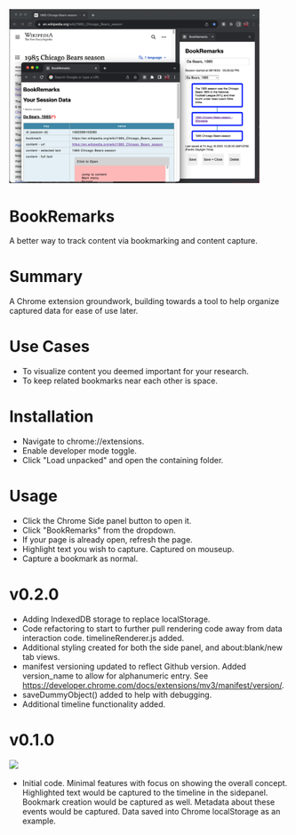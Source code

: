 <img src="images/bookremarks-v2.png" width="450">

# BookRemarks

A better way to track content via bookmarking and content capture.

# Summary

A Chrome extension groundwork, building towards a tool to help organize captured data for ease of use later.

# Use Cases

- To visualize content you deemed important for your research.
- To keep related bookmarks near each other is space.

# Installation

- Navigate to chrome://extensions.
- Enable developer mode toggle.
- Click "Load unpacked" and open the containing folder.

# Usage

- Click the Chrome Side panel button to open it.
- Click "BookRemarks" from the dropdown.
- If your page is already open, refresh the page.
- Highlight text you wish to capture. Captured on mouseup.
- Capture a bookmark as normal.

# v0.2.0

- Adding IndexedDB storage to replace localStorage.
- Code refactoring to start to further pull rendering code away from data interaction code. timelineRenderer.js added.
- Additional styling created for both the side panel, and about:blank/new tab views.
- manifest versioning updated to reflect Github version. Added version_name to allow for alphanumeric entry. See https://developer.chrome.com/docs/extensions/mv3/manifest/version/.
- saveDummyObject() added to help with debugging.
- Additional timeline functionality added.

# v0.1.0

<img src="images/bookremarks session view.png-v1" width="250">

- Initial code. Minimal features with focus on showing the overall concept. Highlighted text would be captured to the timeline in the sidepanel. Bookmark creation would be captured as well. Metadata about these events would be captured. Data saved into Chrome localStorage as an example.
